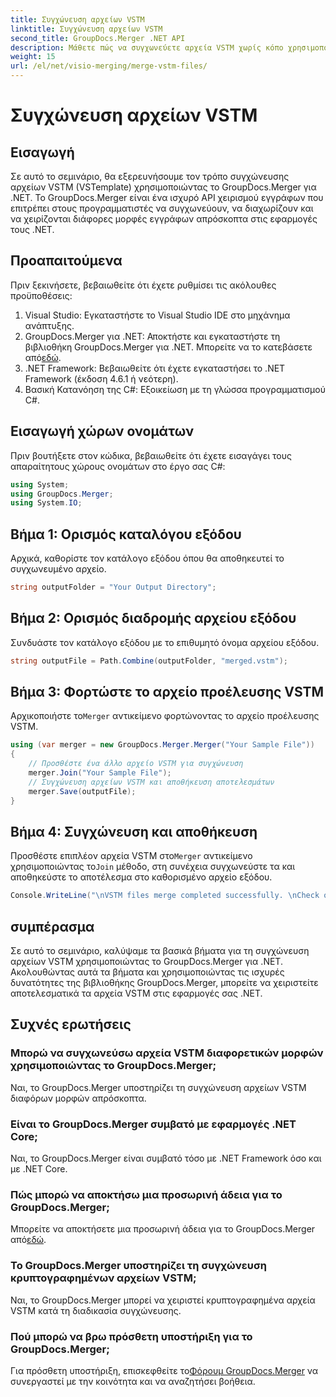 ```yaml
---
title: Συγχώνευση αρχείων VSTM
linktitle: Συγχώνευση αρχείων VSTM
second_title: GroupDocs.Merger .NET API
description: Μάθετε πώς να συγχωνεύετε αρχεία VSTM χωρίς κόπο χρησιμοποιώντας το GroupDocs.Merger για .NET. Ακολουθήστε το βήμα προς βήμα σεμινάριο και τις δυνατότητες χειρισμού εγγράφων σας.
weight: 15
url: /el/net/visio-merging/merge-vstm-files/
---
```


# Συγχώνευση αρχείων VSTM

## Εισαγωγή
Σε αυτό το σεμινάριο, θα εξερευνήσουμε τον τρόπο συγχώνευσης αρχείων VSTM (VSTemplate) χρησιμοποιώντας το GroupDocs.Merger για .NET. Το GroupDocs.Merger είναι ένα ισχυρό API χειρισμού εγγράφων που επιτρέπει στους προγραμματιστές να συγχωνεύουν, να διαχωρίζουν και να χειρίζονται διάφορες μορφές εγγράφων απρόσκοπτα στις εφαρμογές τους .NET.
## Προαπαιτούμενα
Πριν ξεκινήσετε, βεβαιωθείτε ότι έχετε ρυθμίσει τις ακόλουθες προϋποθέσεις:
1. Visual Studio: Εγκαταστήστε το Visual Studio IDE στο μηχάνημα ανάπτυξης.
2.  GroupDocs.Merger για .NET: Αποκτήστε και εγκαταστήστε τη βιβλιοθήκη GroupDocs.Merger για .NET. Μπορείτε να το κατεβάσετε από[εδώ](https://releases.groupdocs.com/merger/net/).
3. .NET Framework: Βεβαιωθείτε ότι έχετε εγκαταστήσει το .NET Framework (έκδοση 4.6.1 ή νεότερη).
4. Βασική Κατανόηση της C#: Εξοικείωση με τη γλώσσα προγραμματισμού C#.

## Εισαγωγή χώρων ονομάτων
Πριν βουτήξετε στον κώδικα, βεβαιωθείτε ότι έχετε εισαγάγει τους απαραίτητους χώρους ονομάτων στο έργο σας C#:
```csharp
using System; 
using GroupDocs.Merger;
using System.IO;
```
## Βήμα 1: Ορισμός καταλόγου εξόδου
Αρχικά, καθορίστε τον κατάλογο εξόδου όπου θα αποθηκευτεί το συγχωνευμένο αρχείο.
```csharp
string outputFolder = "Your Output Directory";
```
## Βήμα 2: Ορισμός διαδρομής αρχείου εξόδου
Συνδυάστε τον κατάλογο εξόδου με το επιθυμητό όνομα αρχείου εξόδου.
```csharp
string outputFile = Path.Combine(outputFolder, "merged.vstm");
```
## Βήμα 3: Φορτώστε το αρχείο προέλευσης VSTM
 Αρχικοποιήστε το`Merger` αντικείμενο φορτώνοντας το αρχείο προέλευσης VSTM.
```csharp
using (var merger = new GroupDocs.Merger.Merger("Your Sample File"))
{
    // Προσθέστε ένα άλλο αρχείο VSTM για συγχώνευση
    merger.Join("Your Sample File");
    // Συγχώνευση αρχείων VSTM και αποθήκευση αποτελεσμάτων
    merger.Save(outputFile);
}
```
## Βήμα 4: Συγχώνευση και αποθήκευση
Προσθέστε επιπλέον αρχεία VSTM στο`Merger` αντικείμενο χρησιμοποιώντας το`Join` μέθοδο, στη συνέχεια συγχωνεύστε τα και αποθηκεύστε το αποτέλεσμα στο καθορισμένο αρχείο εξόδου.
```csharp
Console.WriteLine("\nVSTM files merge completed successfully. \nCheck output in {0}", outputFolder);
```

## συμπέρασμα
Σε αυτό το σεμινάριο, καλύψαμε τα βασικά βήματα για τη συγχώνευση αρχείων VSTM χρησιμοποιώντας το GroupDocs.Merger για .NET. Ακολουθώντας αυτά τα βήματα και χρησιμοποιώντας τις ισχυρές δυνατότητες της βιβλιοθήκης GroupDocs.Merger, μπορείτε να χειριστείτε αποτελεσματικά τα αρχεία VSTM στις εφαρμογές σας .NET.

## Συχνές ερωτήσεις
### Μπορώ να συγχωνεύσω αρχεία VSTM διαφορετικών μορφών χρησιμοποιώντας το GroupDocs.Merger;
Ναι, το GroupDocs.Merger υποστηρίζει τη συγχώνευση αρχείων VSTM διαφόρων μορφών απρόσκοπτα.
### Είναι το GroupDocs.Merger συμβατό με εφαρμογές .NET Core;
Ναι, το GroupDocs.Merger είναι συμβατό τόσο με .NET Framework όσο και με .NET Core.
### Πώς μπορώ να αποκτήσω μια προσωρινή άδεια για το GroupDocs.Merger;
 Μπορείτε να αποκτήσετε μια προσωρινή άδεια για το GroupDocs.Merger από[εδώ](https://purchase.groupdocs.com/temporary-license/).
### Το GroupDocs.Merger υποστηρίζει τη συγχώνευση κρυπτογραφημένων αρχείων VSTM;
Ναι, το GroupDocs.Merger μπορεί να χειριστεί κρυπτογραφημένα αρχεία VSTM κατά τη διαδικασία συγχώνευσης.
### Πού μπορώ να βρω πρόσθετη υποστήριξη για το GroupDocs.Merger;
 Για πρόσθετη υποστήριξη, επισκεφθείτε το[Φόρουμ GroupDocs.Merger](https://forum.groupdocs.com/c/merger/32) να συνεργαστεί με την κοινότητα και να αναζητήσει βοήθεια.
